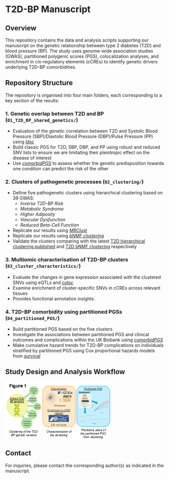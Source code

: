 # T2D-BP Manuscript

## Overview
This repository contains the data and analysis scripts supporting our manuscript on the genetic relationship between type 2 diabetes (T2D) and blood pressure (BP). The study uses genome-wide association studies (GWAS), partitioned polygenic scores (PGS), colocalization analyses, and enrichment in cis-regulatory elements (cCREs) to identify genetic drivers underlying T2D-BP comorbidities.

## Repository Structure
The repository is organised into four main folders, each corresponding to a key section of the results:

### 1. **Genetic overlap between T2D and BP** (`01_T2D_BP_shared_genetics/`)
   - Evaluation of the genetic correlation between T2D and Systolic Blood Pressure (SBP)/Diastolic Blood Pressure (DBP)/Pulse Pressure (PP) using [_ldsc_](https://github.com/bulik/ldsc)
   - Build classic PGS for T2D, SBP, DBP, and PP using robust and reduced SNV lists to ensure we are limitating their pleiotropic effect on the disease of interest
   - Use [_comorbidPGS_](https://github.com/VP-biostat/comorbidPGS) to assess whether the genetic predisposition towards one condition can predict the risk of the other

### 2. **Clusters of pathogenetic processes** (`02_clustering/`)
   - Define five pathogenetic clusters using hierarchical clustering based on 39 GWAS: 
     - *Inverse T2D-BP Risk*
     - *Metabolic Syndrome*
     - *Higher Adiposity*
     - *Vascular Dysfunction*
     - *Reduced Beta-Cell Function*
   - Replicate our results using [_MRClust_](https://github.com/cnfoley/mrclust)
   - Replicate our results using [_bNMF clustering_](https://github.com/gwas-partitioning/bnmf-clustering/)
   - Validate the clusters comparing with the latest [T2D hierarchical clustering published](https://doi.org/10.1038/s41586-024-07019-6) and [T2D bNMF clustering](https://doi.org/10.1038/s41591-024-02865-3) respectively

### 3. **Multiomic characterisation of T2D-BP clusters** (`03_cluster_characteristics/`)
   - Evaluate the changes in gene expression associated with the clustered SNVs using eQTLs and [_coloc_](https://github.com/chr1swallace/coloc)
   - Examine enrichment of cluster-specific SNVs in cCREs across relevant tissues
   - Provides functional annotation insights.

### 4. **T2D-BP comorbidity using partitioned PGSs** (`04_partitioned_PGS/`)
   - Build partitioned PGS based on the five clusters
   - Investigate the associations between partitioned PGS and clinical outcomes and complications within the UK Biobank using [_comorbidPGS_](https://github.com/VP-biostat/comorbidPGS)
   - Make cumulative hazard trends for T2D-BP complications on individuals stratified by partitioned PGS using Cox proportional hazards models from [_survival_](https://CRAN.R-project.org/package=survival)

## Study Design and Analysis Workflow
![Study design and Analysis Workflow](https://raw.githubusercontent.com/VP-biostat/T2D-BP-Manuscript/main/figures/Figure1.png)

## Contact
For inquiries, please contact the corresponding author(s) as indicated in the manuscript.
